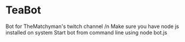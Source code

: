 # TeaBot
Bot for TheMatchyman's twitch channel
/n Make sure you have node js installed on system
Start bot from command line using node bot.js
